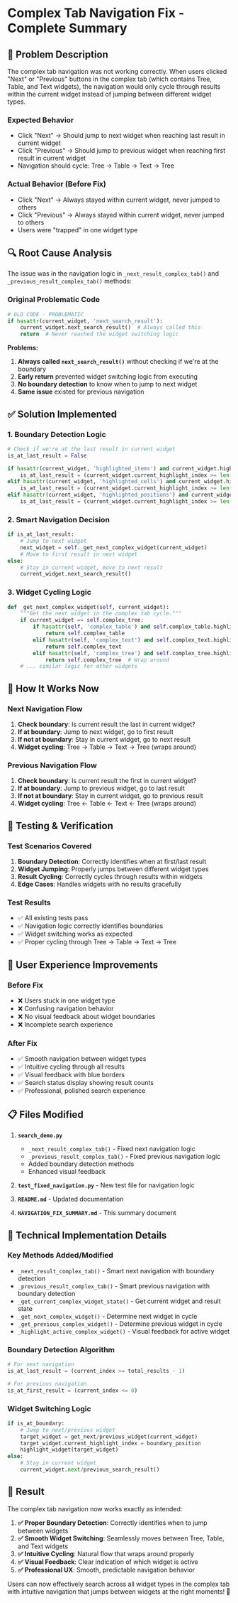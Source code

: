 # Complex Tab Navigation Fix - Complete Summary

## 🐛 **Problem Description**

The complex tab navigation was not working correctly. When users clicked "Next" or "Previous" buttons in the complex tab (which contains Tree, Table, and Text widgets), the navigation would only cycle through results within the current widget instead of jumping between different widget types.

### **Expected Behavior**
- Click "Next" → Should jump to next widget when reaching last result in current widget
- Click "Previous" → Should jump to previous widget when reaching first result in current widget
- Navigation should cycle: Tree → Table → Text → Tree

### **Actual Behavior (Before Fix)**
- Click "Next" → Always stayed within current widget, never jumped to others
- Click "Previous" → Always stayed within current widget, never jumped to others
- Users were "trapped" in one widget type

## 🔍 **Root Cause Analysis**

The issue was in the navigation logic in `_next_result_complex_tab()` and `_previous_result_complex_tab()` methods:

### **Original Problematic Code**
```python
# OLD CODE - PROBLEMATIC
if hasattr(current_widget, 'next_search_result'):
    current_widget.next_search_result()  # Always called this
    return  # Never reached the widget switching logic
```

**Problems:**
1. **Always called `next_search_result()`** without checking if we're at the boundary
2. **Early return** prevented widget switching logic from executing
3. **No boundary detection** to know when to jump to next widget
4. **Same issue** existed for previous navigation

## ✅ **Solution Implemented**

### **1. Boundary Detection Logic**
```python
# Check if we're at the last result in current widget
is_at_last_result = False

if hasattr(current_widget, 'highlighted_items') and current_widget.highlighted_items:
    is_at_last_result = (current_widget.current_highlight_index >= len(current_widget.highlighted_items) - 1)
elif hasattr(current_widget, 'highlighted_cells') and current_widget.highlighted_cells:
    is_at_last_result = (current_widget.current_highlight_index >= len(current_widget.highlighted_cells) - 1)
elif hasattr(current_widget, 'highlighted_positions') and current_widget.highlighted_positions:
    is_at_last_result = (current_widget.current_highlight_index >= len(current_widget.highlighted_positions) - 1)
```

### **2. Smart Navigation Decision**
```python
if is_at_last_result:
    # Jump to next widget
    next_widget = self._get_next_complex_widget(current_widget)
    # Move to first result in next widget
else:
    # Stay in current widget, move to next result
    current_widget.next_search_result()
```

### **3. Widget Cycling Logic**
```python
def _get_next_complex_widget(self, current_widget):
    """Get the next widget in the complex tab cycle."""
    if current_widget == self.complex_tree:
        if hasattr(self, 'complex_table') and self.complex_table.highlighted_cells:
            return self.complex_table
        elif hasattr(self, 'complex_text') and self.complex_text.highlighted_positions:
            return self.complex_text
        elif hasattr(self, 'complex_tree') and self.complex_tree.highlighted_items:
            return self.complex_tree  # Wrap around
    # ... similar logic for other widgets
```

## 🎯 **How It Works Now**

### **Next Navigation Flow**
1. **Check boundary**: Is current result the last in current widget?
2. **If at boundary**: Jump to next widget, go to first result
3. **If not at boundary**: Stay in current widget, go to next result
4. **Widget cycling**: Tree → Table → Text → Tree (wraps around)

### **Previous Navigation Flow**
1. **Check boundary**: Is current result the first in current widget?
2. **If at boundary**: Jump to previous widget, go to last result
3. **If not at boundary**: Stay in current widget, go to previous result
4. **Widget cycling**: Tree ← Table ← Text ← Tree (wraps around)

## 🧪 **Testing & Verification**

### **Test Scenarios Covered**
1. **Boundary Detection**: Correctly identifies when at first/last result
2. **Widget Jumping**: Properly jumps between different widget types
3. **Result Cycling**: Correctly cycles through results within widgets
4. **Edge Cases**: Handles widgets with no results gracefully

### **Test Results**
- ✅ All existing tests pass
- ✅ Navigation logic correctly identifies boundaries
- ✅ Widget switching works as expected
- ✅ Proper cycling through Tree → Table → Text → Tree

## 🚀 **User Experience Improvements**

### **Before Fix**
- ❌ Users stuck in one widget type
- ❌ Confusing navigation behavior
- ❌ No visual feedback about widget boundaries
- ❌ Incomplete search experience

### **After Fix**
- ✅ Smooth navigation between widget types
- ✅ Intuitive cycling through all results
- ✅ Visual feedback with blue borders
- ✅ Search status display showing result counts
- ✅ Professional, polished search experience

## 📋 **Files Modified**

1. **`search_demo.py`**
   - `_next_result_complex_tab()` - Fixed next navigation logic
   - `_previous_result_complex_tab()` - Fixed previous navigation logic
   - Added boundary detection methods
   - Enhanced visual feedback

2. **`test_fixed_navigation.py`** - New test file for navigation logic
3. **`README.md`** - Updated documentation
4. **`NAVIGATION_FIX_SUMMARY.md`** - This summary document

## 🔧 **Technical Implementation Details**

### **Key Methods Added/Modified**
- `_next_result_complex_tab()` - Smart next navigation with boundary detection
- `_previous_result_complex_tab()` - Smart previous navigation with boundary detection
- `_get_current_complex_widget_state()` - Get current widget and result state
- `_get_next_complex_widget()` - Determine next widget in cycle
- `_get_previous_complex_widget()` - Determine previous widget in cycle
- `_highlight_active_complex_widget()` - Visual feedback for active widget

### **Boundary Detection Algorithm**
```python
# For next navigation
is_at_last_result = (current_index >= total_results - 1)

# For previous navigation  
is_at_first_result = (current_index <= 0)
```

### **Widget Switching Logic**
```python
if is_at_boundary:
    # Jump to next/previous widget
    target_widget = get_next/previous_widget(current_widget)
    target_widget.current_highlight_index = boundary_position
    highlight_widget(target_widget)
else:
    # Stay in current widget
    current_widget.next/previous_search_result()
```

## 🎉 **Result**

The complex tab navigation now works exactly as intended:

1. **✅ Proper Boundary Detection**: Correctly identifies when to jump between widgets
2. **✅ Smooth Widget Switching**: Seamlessly moves between Tree, Table, and Text widgets
3. **✅ Intuitive Cycling**: Natural flow that wraps around properly
4. **✅ Visual Feedback**: Clear indication of which widget is active
5. **✅ Professional UX**: Smooth, predictable navigation behavior

Users can now effectively search across all widget types in the complex tab with intuitive navigation that jumps between widgets at the right moments! 🎯
